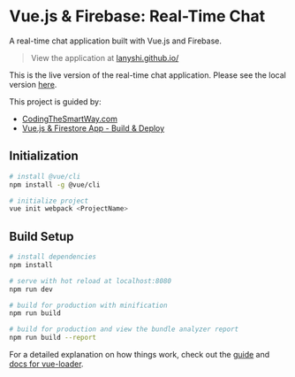 # Vue.js & Firebase: Real-Time Chat

A real-time chat application built with Vue.js and Firebase.

> View the application at [lanyshi.github.io/](https://lanyshi.github.io/)

This is the live version of the real-time chat application. Please see the local version [here](https://github.com/lanyshi/vue-real-time-chat).

This project is guided by:
* [CodingTheSmartWay.com](https://codingthesmartway.com/building-a-real-time-chat-application-with-vue-js-and-firebase-part-1/)
* [Vue.js & Firestore App - Build & Deploy](https://www.youtube.com/watch?v=sYNjEzcOTOs&list=PLillGF-RfqbYsOOycB67Raf9dwmL6Y31M&index=1)

## Initialization
```bash
# install @vue/cli
npm install -g @vue/cli

# initialize project
vue init webpack <ProjectName>
```

## Build Setup

``` bash
# install dependencies
npm install

# serve with hot reload at localhost:8080
npm run dev

# build for production with minification
npm run build

# build for production and view the bundle analyzer report
npm run build --report
```

For a detailed explanation on how things work, check out the [guide](http://vuejs-templates.github.io/webpack/) and [docs for vue-loader](http://vuejs.github.io/vue-loader).
